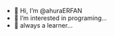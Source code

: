 - 👋 Hi, I’m @ahuraERFAN
- 👀 I’m interested in programing...
- 🌱 always a learner...


<!---
hi its me ahura im currently an student in university ,i do know c++ and im currently learning frontend my next task is to make a site using HTML & CSS
and after that im going to learn javascript long journey but im in.
--->
